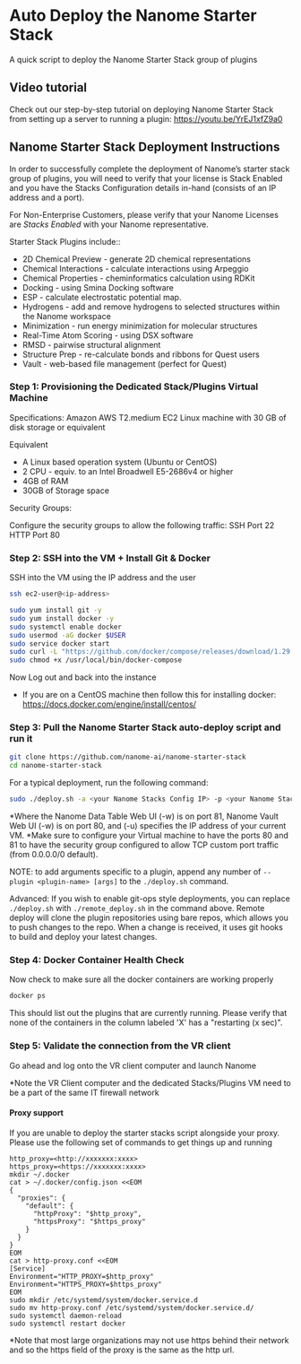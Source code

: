 # Auto Deploy the Nanome Starter Stack

A quick script to deploy the Nanome Starter Stack group of plugins

## Video tutorial

Check out our step-by-step tutorial on deploying Nanome Starter Stack from setting up a server to running a plugin:
https://youtu.be/YrEJ1xfZ9a0

## Nanome Starter Stack Deployment Instructions

In order to successfully complete the deployment of Nanome’s starter stack group of plugins, you will need to verify that your license is Stack Enabled and you have the Stacks Configuration details in-hand (consists of an IP address and a port).

For Non-Enterprise Customers, please verify that your Nanome Licenses are _Stacks Enabled_ with your Nanome representative.

Starter Stack Plugins include::

- 2D Chemical Preview - generate 2D chemical representations
- Chemical Interactions - calculate interactions using Arpeggio
- Chemical Properties - cheminformatics calculation using RDKit
- Docking - using Smina Docking software
- ESP - calculate electrostatic potential map.
- Hydrogens - add and remove hydrogens to selected structures within the Nanome workspace
- Minimization - run energy minimization for molecular structures
- Real-Time Atom Scoring - using DSX software
- RMSD - pairwise structural alignment
- Structure Prep - re-calculate bonds and ribbons for Quest users
- Vault - web-based file management (perfect for Quest)

### Step 1: Provisioning the Dedicated Stack/Plugins Virtual Machine

Specifications:
Amazon AWS T2.medium EC2 Linux machine with 30 GB of disk storage or equivalent

Equivalent

- A Linux based operation system (Ubuntu or CentOS)
- 2 CPU - equiv. to an Intel Broadwell E5-2686v4 or higher
- 4GB of RAM
- 30GB of Storage space

Security Groups:

Configure the security groups to allow the following traffic:
SSH Port 22
HTTP Port 80

### Step 2: SSH into the VM + Install Git & Docker

SSH into the VM using the IP address and the user

```sh
ssh ec2-user@<ip-address>

sudo yum install git -y
sudo yum install docker -y
sudo systemctl enable docker
sudo usermod -aG docker $USER
sudo service docker start
sudo curl -L "https://github.com/docker/compose/releases/download/1.29.2/docker-compose-$(uname -s)-$(uname -m)" -o /usr/local/bin/docker-compose
sudo chmod +x /usr/local/bin/docker-compose


```
Now Log out and back into the instance

* If you are on a CentOS machine then follow this for installing docker: https://docs.docker.com/engine/install/centos/

### Step 3: Pull the Nanome Starter Stack auto-deploy script and run it

```sh
git clone https://github.com/nanome-ai/nanome-starter-stack
cd nanome-starter-stack
```

For a typical deployment, run the following command:
```sh
sudo ./deploy.sh -a <your Nanome Stacks Config IP> -p <your Nanome Stacks Config port> --plugin data-table -w 81 -u <your VM Host IP> --plugin vault -w 80 -u <your VM Host IP>
```

*Where the Nanome Data Table Web UI (-w) is on port 81, Nanome Vault Web UI (-w) is on port 80, and (-u) specifies the IP address of your current VM.
*Make sure to configure your Virtual machine to have the ports 80 and 81 to have the security group configured to allow TCP custom port traffic (from 0.0.0.0/0 default).

NOTE: to add arguments specific to a plugin, append any number of `--plugin <plugin-name> [args]` to the `./deploy.sh` command.

Advanced: If you wish to enable git-ops style deployments, you can replace `./deploy.sh` with `./remote_deploy.sh` in the command above. Remote deploy will clone the plugin repositories using bare repos, which allows you to push changes to the repo. When a change is received, it uses git hooks to build and deploy your latest changes.

### Step 4: Docker Container Health Check

Now check to make sure all the docker containers are working properly

```sh
docker ps
```

This should list out the plugins that are currently running. Please verify that none of the containers in the column labeled 'X' has a "restarting (x sec)".

### Step 5: Validate the connection from the VR client

Go ahead and log onto the VR client computer and launch Nanome

\*Note the VR Client computer and the dedicated Stacks/Plugins VM need to be a part of the same IT firewall network


#### Proxy support
If you are unable to deploy the starter stacks script alongside your proxy. Please use the following set of commands to get things up and running

```
http_proxy=<http://xxxxxxx:xxxx>
https_proxy=<https://xxxxxxx:xxxx>
mkdir ~/.docker
cat > ~/.docker/config.json <<EOM
{
  "proxies": {
    "default": {
      "httpProxy": "$http_proxy",
      "httpsProxy": "$https_proxy"
    }
  }
}
EOM
cat > http-proxy.conf <<EOM
[Service]
Environment="HTTP_PROXY=$http_proxy"
Environment="HTTPS_PROXY=$https_proxy"
EOM
sudo mkdir /etc/systemd/system/docker.service.d
sudo mv http-proxy.conf /etc/systemd/system/docker.service.d/
sudo systemctl daemon-reload
sudo systemctl restart docker
```

*Note that most large organizations may not use https behind their network and so the https field of the proxy is the same as the http url.
